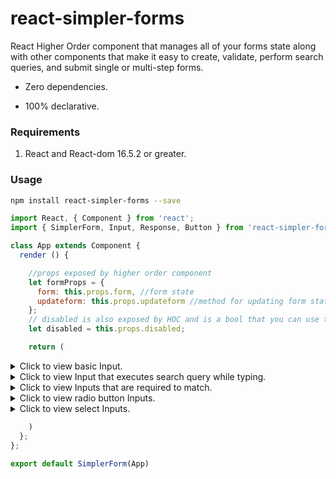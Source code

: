 # react-simpler-forms
React Higher Order component that manages all of your forms state along with other components that make it easy to create, validate, perform search queries, and submit single or multi-step forms.

* Zero dependencies.

* 100% declarative.

### Requirements
1. React and React-dom 16.5.2 or greater.

### Usage

```bash
npm install react-simpler-forms --save
```

```js
import React, { Component } from 'react';
import { SimplerForm, Input, Response, Button } from 'react-simpler-forms';

class App extends Component {
  render () {

    //props exposed by higher order component
    let formProps = {
      form: this.props.form, //form state
      updateform: this.props.updateform //method for updating form state
    };
    // disabled is also exposed by HOC and is a bool that you can use to disable the submit button.
    let disabled = this.props.disabled;

    return (
```
<details>
  <summary>Click to view basic Input.</summary>
  <p>
  
```js
    <div className='input-container'>

      <Response {...formProps} for={'first_name'} errorClassName='input-response-error' />

      <label className='label'>First Name:</label>

      <Input
        {...formProps}
        name='first_name'
        className='input'
        focusedClassName='input-focused'
        errorClassName='input-error'
        validators={[
          {method: "notEmpty", error: "First name cannot be empty."},
          {method: "onlyLetters", error: "First name can only contain letters."},
          {method: "maxCharaters", error: "First name cannot be longer than 35 characters."}
        ]}
      />

    </div>
```
</p>
</details>

<details>
  <summary>Click to view Input that executes search query while typing.</summary>
  <p>
  
```js
    <div className='input-container'>

      <Response 
        {...formProps} 
        for='email' 
        errorClassName='input-response-error' 
        successClassName='input-response-success'
      />

      <label className='label'>Email:</label>

      // Query sends JSON post request after user stops typing and input has been validated.
      <Input
        {...formProps}
        name='email'
        className='input'
        focusedClassName='input-focused'
        errorClassName='input-error'
        query='http://yourwebsite.com/account/checkemail'
        delayError={1400}
        type='email'
        validators={[
          {method: "notEmpty", error: "Email name cannot be empty."},
          {method: "validEmail", error: "Please enter a valid email."}
        ]}
      />

    </div>
```
</p>
</details>

<details>
  <summary>Click to view Inputs that are required to match.</summary>
  <p>
  
```js
    <div className='input-container'>

      <Response
        {...formProps}
        for='Password'
        errorClassName='input-response-error'
        matchError={{
          matchName: 'password',
          error: 'Password do not match.'
        }}
      />

      <label className='label'>Password:</label>

      <Input
        {...formProps}
        name='Password'
        className='input'
        focusedClassName='input-focused'
        errorClassName='input-error'
        delayError={1400}
        match='password'
        validators={[
          {method: "notEmpty", error: "Password name cannot be empty."},
          {method: "validPassword", error: "Password must contain at least 8 character and 1 number."}
        ]}
        type='password'
      />

    </div>

    <div className='input-container'>

      <Response 
        {...formProps}
        for='PasswordRepeat'
        errorClassName='input-response-error'
      />

      <label className='label'>Password Repeat:</label>

      <Input
        {...formProps}
        name='PasswordRepeat'
        className='input'
        focusedClassName='input-focused'
        errorClassName='input-error'
        delayError={1400}
        match='password'
        validators={[
          {method: "notEmpty", error: "Password name cannot be empty."},
          {method: "validPassword", error: "Password must contain at least 8 character and 1 number."}
        ]}
        type='password'
      />

    </div>
```
</p>
</details>

<details>
  <summary>Click to view radio button Inputs.</summary>
  <p>
  
```js
    <div className='input-radio-container'>

      <h1>Favorite color</h1>

      <Response 
        {...formProps}
        for='favorite_color'
        errorClassName='input-response-error'
        selectError='Please select a color.'
      />

      <div className='radio-container'>
        <Input {...formProps} name='favorite_color' value='red' type='radio' required/>
        <label className='label'>Red</label>
      </div>

      <div className='radio-container'>
        <Input {...formProps} name='favorite_color' value='green' type='radio'/>
        <label className='label'>Green</label>
      </div>

      <div className='radio-container'>
        <Input {...formProps} name='favorite_color' value='blue' type='radio'/>
        <label className='label'>Blue</label>
      </div>

    </div>
```
</p>
</details>

<details>
  <summary>Click to view select Inputs.</summary>
  <p>
  
```js
   <div className='select-container'>
  
    <Response {...formProps} for='state' errorClassName='input-response-error' selectError='Please select a state.'/>

    <label className='App-Label'>Select State:</label>

    <Input
      {...formProps}
      required
      name='state'
      type='select'
      className='select-class'
      oddOptionClass='odd-option-class'
      evenOptionClass='even-option-class'
      options={[
        {value: '', text: 'Please select an option'},
        {value: 'MA', text: 'Massachusetts'},
        {value: 'FL', text: 'Florida'},
        {value: 'CA', text: 'California'}
      ]}
      />

  </div>
```
</p>
</details>

```js
    )
  };
};

export default SimplerForm(App)
```